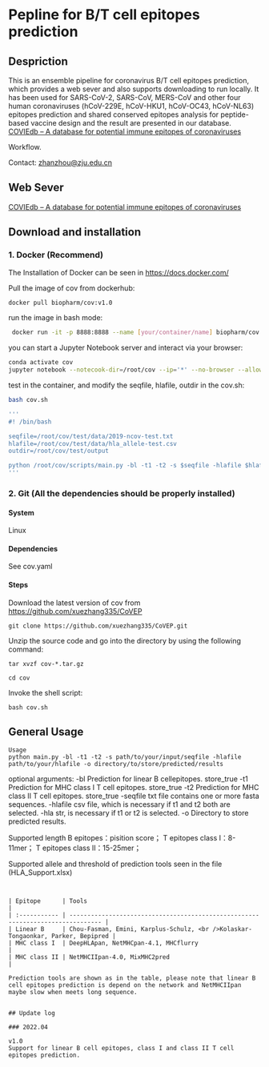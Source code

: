 # Pepline for B/T cell epitopes prediction

## Despriction

This is an ensemble pipeline for coronavirus B/T cell epitopes prediction, which provides a web sever and also supports downloading to run locally. It has been used for SARS-CoV-2, SARS-CoV, MERS-CoV and other four human coronaviruses (hCoV-229E, hCoV-HKU1, hCoV-OC43, hCoV-NL63) epitopes prediction and shared conserved epitopes analysis for peptide-based vaccine design and the result are presented in our database. [COVIEdb – A database for potential immune epitopes of coronaviruses](http://biopharm.zju.edu.cn/coviedb/)

Workflow.

Contact: zhanzhou@zju.edu.cn

## Web Sever

[COVIEdb – A database for potential immune epitopes of coronaviruses](http://biopharm.zju.edu.cn/coviedb/)

## Download and installation

### 1. Docker (Recommend)

The Installation of Docker can be seen in https://docs.docker.com/

Pull the image of cov from dockerhub:

```sh
docker pull biopharm/cov:v1.0
```

run the image in bash mode:

```sh
 docker run -it -p 8888:8888 --name [your/container/name] biopharm/cov:v1.0 bash
```

you can start a Jupyter Notebook server and interact via your browser:

```sh
conda activate cov
jupyter notebook --notecook-dir=/root/cov --ip='*' --no-browser --allow-root
```

test in the container, and modify the seqfile, hlafile, outdir in the cov.sh:

```sh
bash cov.sh

'''
#! /bin/bash

seqfile=/root/cov/test/data/2019-ncov-test.txt
hlafile=/root/cov/test/data/hla_allele-test.csv
outdir=/root/cov/test/output

python /root/cov/scripts/main.py -bl -t1 -t2 -s $seqfile -hlafile $hlafile -o $outdir
'''

```

### 2. Git (All the dependencies should be properly installed)

#### System

Linux

#### Dependencies

See cov.yaml

#### Steps

Download the latest version of cov from https://github.com/xuezhang335/CoVEP

```shell
git clone https://github.com/xuezhang335/CoVEP.git
```

Unzip the source code and go into the directory by using the following command:

```shell
tar xvzf cov-*.tar.gz

cd cov
```

Invoke the shell script:

```shell
bash cov.sh
```

## General Usage

```shell
Usage
python main.py -bl -t1 -t2 -s path/to/your/input/seqfile -hlafile path/to/your/hlafile -o directory/to/store/predicted/results
```

optional arguments:
-bl Prediction for linear B cellepitopes. store_true
-t1 Prediction for MHC class I T cell epitopes. store_true
-t2 Prediction for MHC class II T cell epitopes. store_true
-seqfile txt file contains one or more fasta sequences.
-hlafile csv file, which is necessary if t1 and t2 both are selected.
-hla str, is necessary if t1 or t2 is selected.
-o Directory to store predicted results.

Supported length
B epitopes：pisition score；
T epitopes class I：8-11mer；
T epitopes class II：15-25mer；

Supported allele and threshold of prediction tools seen in the file (HLA_Support.xlsx)

```


| Epitope      | Tools                                                                           |
| :----------- | ------------------------------------------------------------------------------- |
| Linear B     | Chou-Fasman, Emini, Karplus-Schulz, <br />Kolaskar-Tongaonkar, Parker, Bepipred |
| MHC class I  | DeepHLApan, NetMHCpan-4.1, MHCflurry                                            |
| MHC class II | NetMHCIIpan-4.0, MixMHC2pred                                                    |

Prediction tools are shown as in the table, please note that linear B cell epitopes prediction is depend on the network and NetMHCIIpan maybe slow when meets long sequence.


## Update log

### 2022.04

v1.0
Support for linear B cell epitopes, class I and class II T cell epitopes prediction.
```
